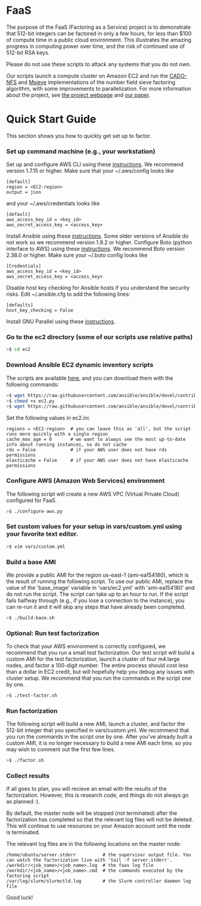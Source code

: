 # FaaS
The purpose of the FaaS (Factoring as a Service) project is to demonstrate that 512-bit integers can be factored in only a few hours, for less than $100 of compute time in a public cloud environment.  This illustrates the amazing progress in computing power over time, and the risk of continued use of 512-bit RSA keys.

Please do not use these scripts to attack any systems that you do not own.

Our scripts launch a compute cluster on Amazon EC2 and run the [CADO-NFS](http://cado-nfs.gforge.inria.fr/) and [Msieve](http://sourceforge.net/projects/msieve/) implementations of the number field sieve factoring algorithm, with some improvements to parallelization. For more information about the project, see [the project webpage](http://seclab.upenn.edu/projects/faas/) and [our paper](http://seclab.upenn.edu/projects/faas/faas.pdf).

# Quick Start Guide
This section shows you how to quickly get set up to factor. 

### Set up command machine (e.g., your workstation)
Set up and configure AWS CLI using these [instructions](http://docs.aws.amazon.com/cli/latest/userguide/cli-chap-getting-set-up.html). We recommend version 1.7.15 or higher. Make sure that your ~/.aws/config looks like

```
[default]
region = <EC2-region>
output = json
```

and your ~/.aws/credentials looks like

```
[default]
aws_access_key_id = <key_id>
aws_secret_access_key = <access_key>
```

Install Ansible using these [instructions](http://docs.ansible.com/ansible/intro_installation.html#installation). Some older versions of Ansible do not work so we recommend version 1.9.2 or higher. Configure Boto (python interface to AWS) using these [instructions](https://github.com/boto/boto). We recommend Boto version 2.38.0 or higher. Make sure your ~/.boto config looks like

```
[Credentials]
aws_access_key_id = <key_id>
aws_secret_access_key = <access_key>
```
 
Disable host key checking for Ansible hosts if you understand the security risks. Edit ~/.ansible.cfg to add the following lines:

```
[defaults]
host_key_checking = False
```

Install GNU Parallel using these [instructions](http://www.gnu.org/software/parallel/).

### Go to the ec2 directory (some of our scripts use relative paths)

```bash
>$ cd ec2
```

### Download Ansible EC2 dynamic inventory scripts
The scripts are available [here](http://docs.ansible.com/ansible/intro_dynamic_inventory.html#example-aws-ec2-external-inventory-script), and you can download them with the following commands:
```bash
>$ wget https://raw.githubusercontent.com/ansible/ansible/devel/contrib/inventory/ec2.py
>$ chmod +x ec2.py
>$ wget https://raw.githubusercontent.com/ansible/ansible/devel/contrib/inventory/ec2.ini
```

Set the following values in ec2.ini.

```
regions = <EC2-region>  # you can leave this as 'all', but the script runs more quickly with a single region
cache_max_age = 0       # we want to always see the most up-to-date info about running instances, so do not cache
rds = False             # if your AWS user does not have rds permissions
elasticache = False     # if your AWS user does not have elasticache permissions
```

### Configure AWS (Amazon Web Services) environment
The following script will create a new AWS VPC (Virtual Private Cloud) configured for FaaS. 

```bash
>$ ./configure-aws.py
```

### Set custom values for your setup in vars/custom.yml using your favorite text editor.

```bash
>$ vim vars/custom.yml
```

### Build a base AMI
We provide a public AMI for the region us-east-1 (ami-ea154180), which is the result of running the following script. To use our public AMI, replace the value of the 'base\_image' variable in 'vars/ec2.yml' with 'ami-ea154180' and do not run the script. The script can take up to an hour to run. If the script fails halfway through (e.g., if you lose a connection to the instance), you can re-run it and it will skip any steps that have already been completed.

```bash
>$ ./build-base.sh
```

### Optional: Run test factorization
To check that your AWS environment is correctly configured, we recommend that you run a small test factorization. Our test script will build a custom AMI for the test factorization, launch a cluster of four m4.large nodes, and factor a 100-digit number. The entire process should cost less than a dollar in EC2 credit, but will hopefully help you debug any issues with cluster setup. We recommend that you run the commands in the script one by one.

```bash
>$ ./test-factor.sh
```

### Run factorization
The following script will build a new AMI, launch a cluster, and factor the 512-bit integer that you specified in vars/custom.yml. We recommend that you run the commands in the script one by one. After you've already built a custom AMI, it is no longer necessary to build a new AMI each time, so you may wish to comment out the first few lines.

```bash
>$ ./factor.sh
```

### Collect results
If all goes to plan, you will recieve an email with the results of the factorization. However, this is research code, and things do not always go as planned :).  

By default, the master node will be stopped (not terminated) after the factorization has completed so that the relevant log files will not be deleted. This will continue to use resources on your Amazon account until the node is terminated. 

The relevant log files are in the following locations on the master node:
    
```
/home/ubuntu/server.stderr          # the supervisor output file. You can watch the factorization live with 'tail -f server.stderr'.
/workdir/<job_name>/<job_name>.log  # the faas log file
/workdir/<job_name>/<job_name>.cmd  # the commands executed by the factoring script
/var/log/slurm/slurmctld.log        # the Slurm controller daemon log file
```

Good luck! 
